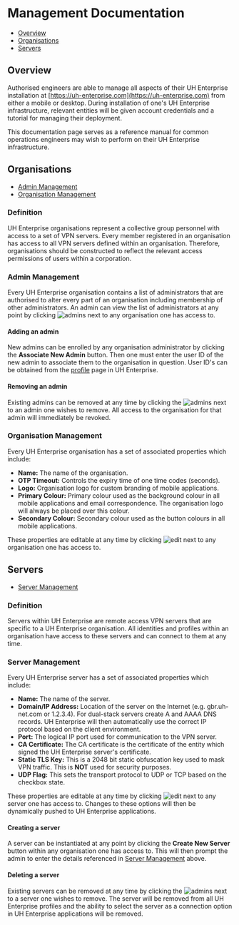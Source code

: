 # Management Documentation

- [Overview](#overview)
- [Organisations](#organisations)
- [Servers](#servers)

## Overview

Authorised engineers are able to manage all aspects of their UH Enterprise installation at [https://uh-enterprise.com](https://uh-enterprise.com) from either a mobile or desktop. During installation of one's UH Enterprise infrastructure, relevant entities will be given account credentials and a tutorial for managing their deployment.

This documentation page serves as a reference manual for common operations engineers may wish to perform on their UH Enterprise infrastructure.

## Organisations

- [Admin Management](#admin-management)
- [Organisation Management](#organisation-management)

### Definition

UH Enterprise organisations represent a collective group personnel with access to a set of VPN servers. Every member registered in an organisation has access to all VPN servers defined within an organisation. Therefore, organisations should be constructed to reflect the relevant access permissions of users within a corporation.

### Admin Management

Every UH Enterprise organisation contains a list of administrators that are authorised to alter every part of an organisation including membership of other administrators. An admin can view the list of administrators at any point by clicking ![admins](https://uh-enterprise.com/static/images/icons/person.svg) next to any organisation one has access to.

#### Adding an admin

New admins can be enrolled by any organisation administrator by clicking the **Associate New Admin** button. Then one must enter the user ID of the new admin to associate them to the organisation in question. User ID's can be obtained from the [profile](https://uh-enterprise.com/profile) page in UH Enterprise.

#### Removing an admin

Existing admins can be removed at any time by clicking the ![admins](https://uh-enterprise.com/static/images/icons/trashcan.svg) next to an admin one wishes to remove. All access to the organisation for that admin will immediately be revoked.

### Organisation Management

Every UH Enterprise organisation has a set of associated properties which include:

- **Name:** The name of the organisation.
- **OTP Timeout:** Controls the expiry time of one time codes (seconds).
- **Logo:** Organisation logo for custom branding of mobile applications.
- **Primary Colour:** Primary colour used as the background colour in all mobile applications and email correspondence. The organisation logo will always be placed over this colour.
- **Secondary Colour:** Secondary colour used as the button colours in all mobile applications.

These properties are editable at any time by clicking ![edit](https://uh-enterprise.com/static/images/icons/pencil.svg) next to any organisation one has access to.


## Servers

- [Server Management](#server-management)

### Definition

Servers within UH Enterprise are remote access VPN servers that are specific to a UH Enterprise organisation. All identities and profiles within an organisation have access to these servers and can connect to them at any time.

### Server Management

Every UH Enterprise server has a set of associated properties which include:

- **Name:** The name of the server.
- **Domain/IP Address:** Location of the server on the Internet (e.g. gbr.uh-net.com or 1.2.3.4). For dual-stack servers create A and AAAA DNS records. UH Enterprise will then automatically use the correct IP protocol based on the client environment.
- **Port:** The logical IP port used for communication to the VPN server.
- **CA Certificate:** The CA certificate is the certificate of the entity which signed the UH Enterprise server's certificate.
- **Static TLS Key:** This is a 2048 bit static obfuscation key used to mask VPN traffic. This is **NOT** used for security purposes.
- **UDP Flag:** This sets the transport protocol to UDP or TCP based on the checkbox state.

These properties are editable at any time by clicking ![edit](https://uh-enterprise.com/static/images/icons/pencil.svg) next to any server one has access to. Changes to these options will then be dynamically pushed to UH Enterprise applications.

#### Creating a server

A server can be instantiated at any point by clicking the **Create New Server** button within any organisation one has access to. This will then prompt the admin to enter the details referenced in [Server Management](#server-management) above.

#### Deleting a server

Existing servers can be removed at any time by clicking the ![admins](https://uh-enterprise.com/static/images/icons/trashcan.svg) next to a server one wishes to remove. The server will be removed from all UH Enterprise profiles and the ability to select the server as a connection option in UH Enterprise applications will be removed.

